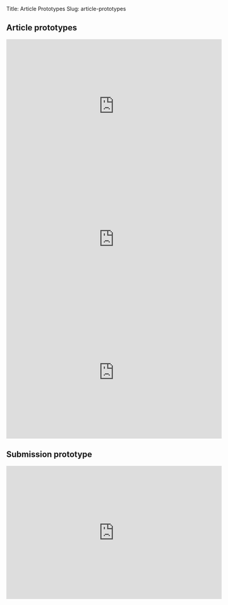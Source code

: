 Title: Article Prototypes
Slug: article-prototypes
       
Article prototypes
--------
<iframe src="https://widgets.figsh.com/articles/5761031/embed?show_title=1" width="568" height="351" frameborder="0"></iframe>
<iframe src="https://widgets.figsh.com/articles/5731057/embed?show_title=1" width="568" height="351" frameborder="0"></iframe>
<iframe src="https://widgets.figshare.com/articles/4888394/embed?show_title=1" width="568" height="351" frameborder="0"></iframe>

Submission prototype
---------

<iframe src="https://widgets.figsh.com/articles/5761029/embed?show_title=1" width="568" height="351" frameborder="0"></iframe>
